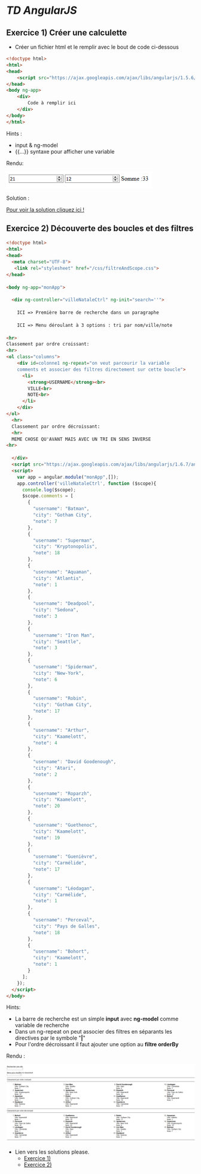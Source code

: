 # ***TD AngularJS***

## Exercice 1) **Créer une calculette**

* Créer un fichier html et le remplir avec le bout de code ci-dessous

```html
<!doctype html>
<html>
<head>
    <script src="https://ajax.googleapis.com/ajax/libs/angularjs/1.5.6/angular.min.js"></script>
</head>
<body ng-app>
    <div>
        Code à remplir ici
    </div>
</body>
</html>
```

Hints :
- input & ng-model
- {{...}} syntaxe  pour afficher une variable

Rendu:

![Image calculette](https://raw.githubusercontent.com/s3bc40/angularJS_course/master/index/img/calculette.png)

Solution :

[Pour voir la solution cliquez ici !](https://i.ytimg.com/vi/lPEZ6kW7VVA/maxresdefault.jpg)

## Exercice 2) **Découverte des boucles et des filtres**

```html
<!doctype html>
<html>
<head>
  <meta charset="UTF-8">
   <link rel="stylesheet" href="/css/filtreAndScope.css">
</head>

<body ng-app="monApp">

  <div ng-controller="villeNataleCtrl" ng-init="search=''">

    ICI => Première barre de recherche dans un paragraphe

    ICI => Menu déroulant à 3 options : tri par nom/ville/note

<hr>
Classement par ordre croissant:
<hr>
<ol class="columns">
    <div id=colonne1 ng-repeat="on veut parcourir la variable
    comments et associer des filtres directement sur cette boucle">
      <li>
        <strong>USERNAME</strong><br>
        VILLE<br>
        NOTE<br>
      </li>
    </div>
</ol>
  <hr>
  Classement par ordre décroissant:
  <hr>
  MEME CHOSE QU'AVANT MAIS AVEC UN TRI EN SENS INVERSE
<hr>

  </div>
  <script src="https://ajax.googleapis.com/ajax/libs/angularjs/1.6.7/angular.min.js"></script>
  <script>
    var app = angular.module("monApp",[]);
    app.controller('villeNataleCtrl', function ($scope){
      console.log($scope);
      $scope.comments = [
        {
          "username": "Batman",
          "city": "Gotham City",
          "note": 7
        },
        {
          "username": "Superman",
          "city": "Kryptonopolis",
          "note": 18
        },
        {
          "username": "Aquaman",
          "city": "Atlantis",
          "note": 1
        },
        {
          "username": "Deadpool",
          "city": "Sedona",
          "note": 3
        },
        {
          "username": "Iron Man",
          "city": "Seattle",
          "note": 3
        },
        {
          "username": "Spiderman",
          "city": "New-York",
          "note": 6
        },
        {
          "username": "Robin",
          "city": "Gotham City",
          "note": 17
        },
        {
          "username": "Arthur",
          "city": "Kaamelott",
          "note": 4
        },
        {
          "username": "David Goodenough",
          "city": "Atari",
          "note": 2
        },
        {
          "username": "Roparzh",
          "city": "Kaamelott",
          "note": 20
        },
        {
          "username": "Guethenoc",
          "city": "Kaamelott",
          "note": 19
        },
        {
          "username": "Guenièvre",
          "city": "Carmélide",
          "note": 17
        },
        {
          "username": "Léodagan",
          "city": "Carmélide",
          "note": 1
        },
        {
          "username": "Perceval",
          "city": "Pays de Galles",
          "note": 18
        },
        {
          "username": "Bohort",
          "city": "Kaamelott",
          "note": 1
        }
      ];
    });
  </script>
</body>

```
Hints:
- La barre de recherche est un simple **input** avec **ng-model** comme variable de recherche
- Dans un ng-repeat on peut associer des filtres en séparants les directives par le symbole "**|**"
- Pour l'ordre décroissant il faut ajouter une option au **filtre orderBy**

Rendu :

![Image filtres](https://raw.githubusercontent.com/s3bc40/angularJS_course/master/index/img/angularfiltre.png)








* Lien vers les solutions please.
  - [Exercice 1)](https://github.com/s3bc40/angularJS_course/blob/master/index/calculette.html)
  - [Exercice 2)](https://github.com/s3bc40/angularJS_course/blob/master/index/filtreAndScope.html)
